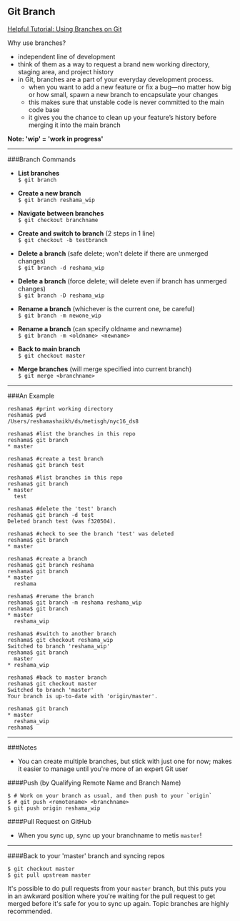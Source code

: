 ## Git Branch  
[Helpful Tutorial:  Using Branches on Git](https://www.atlassian.com/git/tutorials/using-branches)  

Why use branches?
 * independent line of development
 * think of them as a way to request a brand new working directory, staging area, and project history
 * in Git, branches are a part of your everyday development process. 
    * when you want to add a new feature or fix a bug—no matter how big or how small,  spawn a new branch to encapsulate your changes
    * this makes sure that unstable code is never committed to the main code base
    * it gives you the chance to clean up your feature’s history before merging it into the main branch

**Note:  'wip' = 'work in progress'**    

---

###Branch Commands
 * **List branches**  
    `$ git branch`
 * **Create a new branch**  
    `$ git branch reshama_wip`
 * **Navigate between branches**  
    `$ git checkout branchname`
 * **Create and switch to branch** (2 steps in 1 line)  
    `$ git checkout -b testbranch`

 * **Delete a branch** (safe delete; won't delete if there are unmerged changes)  
    `$ git branch -d reshama_wip`
 * **Delete a branch** (force delete; will delete even if branch has unmerged changes)  
    `$ git branch -D reshama_wip`


 * **Rename a branch** (whichever is the current one, be careful)  
    `$ git branch -m newone_wip`
 * **Rename a branch** (can specify oldname and newname)  
    `$ git branch -m <oldname> <newname>`


 * **Back to main branch**  
    `$ git checkout master`
 * **Merge branches** (will merge specified <branchname> into current branch)  
    `$ git merge <branchname>`
  
--- 

###An Example  

```
reshama$ #print working directory
reshama$ pwd
/Users/reshamashaikh/ds/metisgh/nyc16_ds8

reshama$ #list the branches in this repo
reshama$ git branch
* master

reshama$ #create a test branch
reshama$ git branch test

reshama$ #list branches in this repo
reshama$ git branch
* master
  test
  
reshama$ #delete the 'test' branch
reshama$ git branch -d test
Deleted branch test (was f320504).

reshama$ #check to see the branch 'test' was deleted
reshama$ git branch
* master

reshama$ #create a branch
reshama$ git branch reshama
reshama$ git branch
* master
  reshama
  
reshama$ #rename the branch
reshama$ git branch -m reshama reshama_wip
reshama$ git branch
* master
  reshama_wip
  
reshama$ #switch to another branch
reshama$ git checkout reshama_wip
Switched to branch 'reshama_wip'
reshama$ git branch
  master
* reshama_wip

reshama$ #back to master branch
reshama$ git checkout master
Switched to branch 'master'
Your branch is up-to-date with 'origin/master'.

reshama$ git branch
* master
  reshama_wip
reshama$ 

```
---

###Notes
 * You can create multiple branches, but stick with just one for now; makes it easier to manage until you're more of an expert Git user 

####Push (by Qualifying Remote Name and Branch Name)
```
$ # Work on your branch as usual, and then push to your `origin`
$ # git push <remotename> <branchname>
$ git push origin reshama_wip
```

####Pull Request on GitHub 
 * When you sync up, sync up your branchname to metis `master`!

---

####Back to your 'master' branch and syncing repos
```
$ git checkout master
$ git pull upstream master
```

It's possible to do pull requests from your `master` branch, but this puts you in an awkward position where you're waiting for the pull request to get merged before it's safe for you to sync up again. Topic branches are highly recommended.
